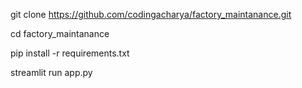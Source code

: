 git clone https://github.com/codingacharya/factory_maintanance.git

cd factory_maintanance

pip install -r requirements.txt

streamlit run app.py
